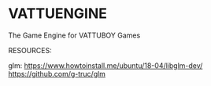 # VATTUENGINE
The Game Engine for VATTUBOY Games


RESOURCES:

glm:
    https://www.howtoinstall.me/ubuntu/18-04/libglm-dev/
    https://github.com/g-truc/glm